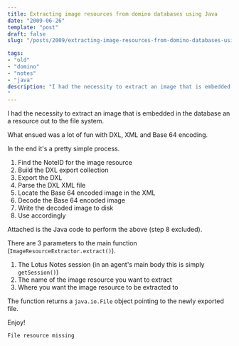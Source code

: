 ```yaml
---
title: Extracting image resources from domino databases using Java
date: "2009-06-26"
template: "post"
draft: false
slug: "/posts/2009/extracting-image-resources-from-domino-databases-using-java/"

tags:
- "old"
- "domino"
- "notes"
- "java"
description: "I had the necessity to extract an image that is embedded in the database an a resource out to the file system."
---
```

I had the necessity to extract an image that is embedded in the database an a resource out to the file system.

What ensued was a lot of fun with DXL, XML and Base 64 encoding.

In the end it's a pretty simple process.

1. Find the NoteID for the image resource
2. Build the DXL export collection
3. Export the DXL
4. Parse the DXL XML file
5. Locate the Base 64 encoded image in the XML
6. Decode the Base 64 encoded image
7. Write the decoded image to disk
8. Use accordingly

Attached is the Java code to perform the above (step 8 excluded).

There are 3 parameters to the main function (`ImageResourceExtractor.extract()`).

1. The Lotus Notes session (in an agent's main body this is simply `getSession()`)
2. The name of the image resource you want to extract
3. Where you want the image resource to be extracted to

The function returns a `java.io.File` object pointing to the newly exported file.

Enjoy!

    File resource missing